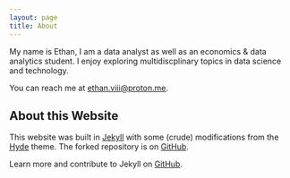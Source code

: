 ```yaml
---
layout: page
title: About
---
```

My name is Ethan, I am a data analyst as well as an economics & data analytics student. I enjoy exploring multidiscplinary topics in data science and technology.

You can reach me at [ethan.viii@proton.me](mailto:ethan.VIII@proton.me).

## About this Website
This website was built in [Jekyll](http://jekyllrb.com) with some (crude) modifications from the [Hyde](http://hyde.getpoole.com) theme. The forked repository is on [GitHub](https://github.com/EthanVIII/EthanVIII.github.io).

Learn more and contribute to Jekyll on [GitHub](https://github.com/poole).


